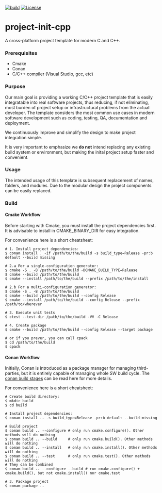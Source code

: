 [![build](https://github.com/raygerlabs/project-init-cpp/actions/workflows/build.yml/badge.svg)](https://github.com/raygerlabs/project-init-cpp/actions/workflows/build.yml)
[![License](https://img.shields.io/badge/License-MIT-green.svg)](https://opensource.org/licenses/MIT)

# project-init-cpp

A cross-platform project template for modern C and C++.

### Prerequisites

- Cmake
- Conan
- C/C++ compiler (Visual Studio, gcc, etc)

### Purpose

Our main goal is providing a working C/C++ project template that is easily integratable into real software projects, thus reducing, if not eliminating, most burden of project setup or infrastructural problems from the actual developer. The template considers the most common use cases in modern software development such as coding, testing, QA, documentation and deployment.

We continuously improve and simplify the design to make project integration simple.

It is very important to emphasize we **do not** intend replacing any existing build system or environment, but making the inital project setup faster and convenient.

### Usage

The intended usage of this template is subsequent replacement of names, folders, and modules. Due to the modular design the project components can be easily replaced.

### Build

#### Cmake Workflow

Before starting with Cmake, you must install the project dependencies first. It is advisable to install in CMAKE_BINARY_DIR for easy integration.

For convenience here is a short cheatsheet:

```
# 1. Install project dependencies:
$ conan install . -if /path/to/the/build -s build_type=Release -pr:b default --build missing

# 2.a For a single-configuration generator:
$ cmake -S . -B /path/to/the/build -DCMAKE_BUILD_TYPE=Release
$ cmake --build /path/to/the/build
$ cmake --install /path/to/the/build --prefix /path/to/the/install

# 2.b For a multi-configuration generator:
$ cmake -S . -B /path/to/the/build
$ cmake --build /path/to/the/build --config Release
$ cmake --install /path/to/the/build --config Release --prefix /path/to/wherever

# 3. Execute unit tests
$ ctest --test-dir /path/to/the/build -VV -C Release

# 4. Create package
$ cmake --build /path/to/the/build --config Release --target package

# or if you prever, you can call cpack
$ cd /path/to/the/build
$ cpack
```

#### Conan Workflow

Initially, Conan is introduced as a package manager for managing third-parties, but it is entirely capable of managing whole SW build cycle.
The [conan build stages](https://docs.conan.io/en/latest/reference/commands/development/build.html) can be read here for more details.

For convenience here is a short cheatsheet:

```
# Create build directory:
$ mkdir build
$ cd build

# Install project dependencies:
$ conan install .. -s build_type=Release -pr:b default --build missing

# Build project
$ conan build .. --configure # only run cmake.configure(). Other methods will do nothing
$ conan build .. --build     # only run cmake.build(). Other methods will do nothing
$ conan build .. --install   # only run cmake.install(). Other methods will do nothing
$ conan build .. --test      # only run cmake.test(). Other methods will do nothing
# They can be combined
$ conan build .. --configure --build # run cmake.configure() + cmake.build(), but not cmake.install() nor cmake.test

# 3. Package project
$ conan package ..
```
